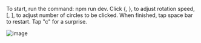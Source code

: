 To start, run the command: npm run dev. Click {, }, to adjust rotation speed, [, ], to adjust number of circles to be clicked.
When finished, tap space bar to restart. Tap "c" for a surprise. 

![image](https://github.com/user-attachments/assets/b89cc7b2-7906-41ed-a3d5-289302e419ef)
